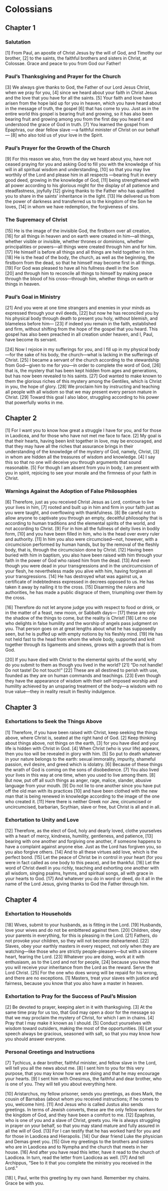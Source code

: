 # Colossians

## Chapter 1

### Salutation

[1] From Paul, an apostle of Christ Jesus by the will of God, and Timothy our brother,
[2] to the saints, the faithful brothers and sisters in Christ, at Colossae. Grace and peace to you from God our Father!

### Paul’s Thanksgiving and Prayer for the Church

[3] We always give thanks to God, the Father of our Lord Jesus Christ, when we pray for you,
[4] since we heard about your faith in Christ Jesus and the love that you have for all the saints.
[5] Your faith and love have arisen from the hope laid up for you in heaven, which you have heard about in the message of truth, the gospel
[6] that has come to you. Just as in the entire world this gospel is bearing fruit and growing, so it has also been bearing fruit and growing among you from the first day you heard it and understood the grace of God in truth.
[7] You learned the gospel from Epaphras, our dear fellow slave —a faithful minister of Christ on our behalf—
[8] who also told us of your love in the Spirit.

### Paul’s Prayer for the Growth of the Church

[9] For this reason we also, from the day we heard about you, have not ceased praying for you and asking God to fill you with the knowledge of his will in all spiritual wisdom and understanding,
[10] so that you may live worthily of the Lord and please him in all respects —bearing fruit in every good deed, growing in the knowledge of God,
[11] being strengthened with all power according to his glorious might for the display of all patience and steadfastness, joyfully
[12] giving thanks to the Father who has qualified you to share in the saints’ inheritance in the light.
[13] He delivered us from the power of darkness and transferred us to the kingdom of the Son he loves,
[14] in whom we have redemption, the forgiveness of sins.

### The Supremacy of Christ

[15] He is the image of the invisible God, the firstborn over all creation,<br>
[16] for all things in heaven and on earth were created in him—all things, whether visible or invisible, whether thrones or dominions, whether principalities or powers—all things were created through him and for him.<br>
[17] He himself is before all things and all things are held together in him.<br>
[18] He is the head of the body, the church, as well as the beginning, the firstborn from the dead, so that he himself may become first in all things.<br>
[19] For God was pleased to have all his fullness dwell in the Son<br>
[20] and through him to reconcile all things to himself by making peace through the blood of his cross—through him, whether things on earth or things in heaven.<br>
### Paul’s Goal in Ministry

[21] And you were at one time strangers and enemies in your minds as expressed through your evil deeds,
[22] but now he has reconciled you by his physical body through death to present you holy, without blemish, and blameless before him—
[23] if indeed you remain in the faith, established and firm, without shifting from the hope of the gospel that you heard. This gospel has also been preached in all creation under heaven, and I, Paul, have become its servant.

[24] Now I rejoice in my sufferings for you, and I fill up in my physical body—for the sake of his body, the church—what is lacking in the sufferings of Christ.
[25] I became a servant of the church according to the stewardship from God—given to me for you—in order to complete the word of God,
[26] that is, the mystery that has been kept hidden from ages and generations, but has now been revealed to his saints.
[27] God wanted to make known to them the glorious riches of this mystery among the Gentiles, which is Christ in you, the hope of glory.
[28] We proclaim him by instructing and teaching all people with all wisdom so that we may present every person mature in Christ.
[29] Toward this goal I also labor, struggling according to his power that powerfully works in me.

## Chapter 2

[1] For I want you to know how great a struggle I have for you, and for those in Laodicea, and for those who have not met me face to face.
[2] My goal is that their hearts, having been knit together in love, may be encouraged, and that they may have all the riches that assurance brings in their understanding of the knowledge of the mystery of God, namely, Christ,
[3] in whom are hidden all the treasures of wisdom and knowledge.
[4] I say this so that no one will deceive you through arguments that sound reasonable.
[5] For though I am absent from you in body, I am present with you in spirit, rejoicing to see your morale and the firmness of your faith in Christ.

### Warnings Against the Adoption of False Philosophies

[6] Therefore, just as you received Christ Jesus as Lord, continue to live your lives in him,
[7] rooted and built up in him and firm in your faith just as you were taught, and overflowing with thankfulness.
[8] Be careful not to allow anyone to captivate you through an empty, deceitful philosophy that is according to human traditions and the elemental spirits of the world, and not according to Christ.
[9] For in him all the fullness of deity lives in bodily form,
[10] and you have been filled in him, who is the head over every ruler and authority.
[11] In him you also were circumcised—not, however, with a circumcision performed by human hands, but by the removal of the fleshly body, that is, through the circumcision done by Christ.
[12] Having been buried with him in baptism, you also have been raised with him through your faith in the power of God who raised him from the dead.
[13] And even though you were dead in your transgressions and in the uncircumcision of your flesh, he nevertheless made you alive with him, having forgiven all your transgressions.
[14] He has destroyed what was against us, a certificate of indebtedness expressed in decrees opposed to us. He has taken it away by nailing it to the cross.
[15] Disarming the rulers and authorities, he has made a public disgrace of them, triumphing over them by the cross.

[16] Therefore do not let anyone judge you with respect to food or drink, or in the matter of a feast, new moon, or Sabbath days—
[17] these are only the shadow of the things to come, but the reality is Christ!
[18] Let no one who delights in false humility and the worship of angels pass judgment on you. That person goes on at great lengths about what he has supposedly seen, but he is puffed up with empty notions by his fleshly mind.
[19] He has not held fast to the head from whom the whole body, supported and knit together through its ligaments and sinews, grows with a growth that is from God.

[20] If you have died with Christ to the elemental spirits of the world, why do you submit to them as though you lived in the world?
[21] “Do not handle! Do not taste! Do not touch!”
[22] These are all destined to perish with use, founded as they are on human commands and teachings.
[23] Even though they have the appearance of wisdom with their self-imposed worship and humility achieved by an unsparing treatment of the body—a wisdom with no true value—they in reality result in fleshly indulgence.

## Chapter 3

### Exhortations to Seek the Things Above

[1] Therefore, if you have been raised with Christ, keep seeking the things above, where Christ is, seated at the right hand of God.
[2] Keep thinking about things above, not things on the earth,
[3] for you have died and your life is hidden with Christ in God.
[4] When Christ (who is your life) appears, then you too will be revealed in glory with him.
[5] So put to death whatever in your nature belongs to the earth: sexual immorality, impurity, shameful passion, evil desire, and greed which is idolatry.
[6] Because of these things the wrath of God is coming on the sons of disobedience.
[7] You also lived your lives in this way at one time, when you used to live among them.
[8] But now, put off all such things as anger, rage, malice, slander, abusive language from your mouth.
[9] Do not lie to one another since you have put off the old man with its practices
[10] and have been clothed with the new man that is being renewed in knowledge according to the image of the one who created it.
[11] Here there is neither Greek nor Jew, circumcised or uncircumcised, barbarian, Scythian, slave or free, but Christ is all and in all.

### Exhortation to Unity and Love

[12] Therefore, as the elect of God, holy and dearly loved, clothe yourselves with a heart of mercy, kindness, humility, gentleness, and patience,
[13] bearing with one another and forgiving one another, if someone happens to have a complaint against anyone else. Just as the Lord has forgiven you, so you also forgive others.
[14] And to all these virtues add love, which is the perfect bond.
[15] Let the peace of Christ be in control in your heart (for you were in fact called as one body to this peace), and be thankful.
[16] Let the word of Christ dwell in you richly, teaching and exhorting one another with all wisdom, singing psalms, hymns, and spiritual songs, all with grace in your hearts to God.
[17] And whatever you do in word or deed, do it all in the name of the Lord Jesus, giving thanks to God the Father through him.

## Chapter 4

### Exhortation to Households

[18] Wives, submit to your husbands, as is fitting in the Lord.
[19] Husbands, love your wives and do not be embittered against them.
[20] Children, obey your parents in everything, for this is pleasing in the Lord.
[21] Fathers, do not provoke your children, so they will not become disheartened.
[22] Slaves, obey your earthly masters in every respect, not only when they are watching—like those who are strictly people-pleasers—but with a sincere heart, fearing the Lord.
[23] Whatever you are doing, work at it with enthusiasm, as to the Lord and not for people,
[24] because you know that you will receive your inheritance from the Lord as the reward. Serve the Lord Christ.
[25] For the one who does wrong will be repaid for his wrong, and there are no exceptions.
[1] Masters, treat your slaves with justice and fairness, because you know that you also have a master in heaven.



### Exhortation to Pray for the Success of Paul’s Mission

[2] Be devoted to prayer, keeping alert in it with thanksgiving.
[3] At the same time pray for us too, that God may open a door for the message so that we may proclaim the mystery of Christ, for which I am in chains.
[4] Pray that I may make it known as I should.
[5] Conduct yourselves with wisdom toward outsiders, making the most of the opportunities.
[6] Let your speech always be gracious, seasoned with salt, so that you may know how you should answer everyone.

### Personal Greetings and Instructions

[7] Tychicus, a dear brother, faithful minister, and fellow slave in the Lord, will tell you all the news about me.
[8] I sent him to you for this very purpose, that you may know how we are doing and that he may encourage your hearts.
[9] I sent him with Onesimus, the faithful and dear brother, who is one of you. They will tell you about everything here.

[10] Aristarchus, my fellow prisoner, sends you greetings, as does Mark, the cousin of Barnabas (about whom you received instructions; if he comes to you, welcome him).
[11] And Jesus who is called Justus also sends greetings. In terms of Jewish converts, these are the only fellow workers for the kingdom of God, and they have been a comfort to me.
[12] Epaphras, who is one of you and a slave of Christ, greets you. He is always struggling in prayer on your behalf, so that you may stand mature and fully assured in all the will of God.
[13] For I can testify that he has worked hard for you and for those in Laodicea and Hierapolis.
[14] Our dear friend Luke the physician and Demas greet you.
[15] Give my greetings to the brothers and sisters who are in Laodicea and to Nympha and the church that meets in her house.
[16] And after you have read this letter, have it read to the church of Laodicea. In turn, read the letter from Laodicea as well.
[17] And tell Archippus, “See to it that you complete the ministry you received in the Lord.”

[18] I, Paul, write this greeting by my own hand. Remember my chains. Grace be with you.

